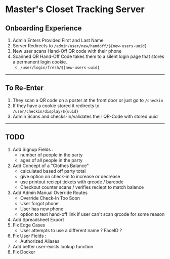 # Master's Closet Tracking Server

## Onboarding Experience
1. Admin Enters Provided First and Last Name
2. Server Redirects to `/admin/user/new/handoff/${new-users-uuid}`
3. New user scans Hand-Off QR code with their phone
4. Scanned QR Hand-Off Code takes them to a silent login page that stores a permanent login cookie.
	- `/user/login/fresh/${new-users-uuid}`

---

## To Re-Enter
1. They scan a QR code on a poster at the front door or just go to `/checkin`
2. If they have a cookie stored it redirects to `/user/checkin/display/${uuid}`
3. Admin Scans and checks-in/validates their QR-Code with stored uuid

---

## TODO

1. Add Signup Fields :
	- number of people in the party
	- ages of all people in the party
2. Add Concept of a "Clothes Balance"
	- calculated based off party total
	- give option on check-in to increase or decrease
	- use printout reciept tickets with qrcode / barcode
	- Checkout counter scans / verifies reciept to match balance
3. Add Admin Manual Override Routes
	- Override Check-In Too Soon
	- User forgot phone
	- User has new phone
	- option to text hand-off link if user can't scan qrcode for some reason
4. Add Spreadsheet Export
5. Fix Edge Cases
	- User attempts to use a different name ? FaceID ?
6. Fix User Fields :
	- Authorized Aliases
7. Add better user-exists lookup function
8. Fix Docker